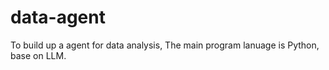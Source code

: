 # data-agent

To build up a agent for data analysis, The main program lanuage is Python, base on LLM. 



